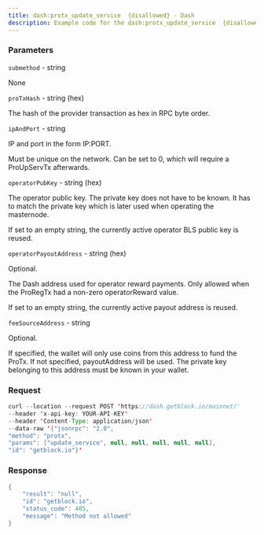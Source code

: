 ```yaml
---
title: dash:protx_update_service  {disallowed} - Dash
description: Example code for the dash:protx_update_service  {disallowed} json-rpc method. Сomplete guide on how to use dash:protx_update_service  {disallowed} json-rpc in GetBlock.io Web3 documentation.
---
```


### Parameters


`submethod` - string

None

`proTxHash` - string (hex)

The hash of the provider transaction as hex in RPC byte order.

`ipAndPort` - string

IP and port in the form IP:PORT.

Must be unique on the network. Can be set to 0, which will require a
ProUpServTx afterwards.

`operatorPubKey` - string (hex)

The operator public key. The private key does not have to be known. It
has to match the private key which is later used when operating the
masternode.

If set to an empty string, the currently active operator BLS public key
is reused.

`operatorPayoutAddress` - string (hex)

Optional.

The Dash address used for operator reward payments. Only allowed when
the ProRegTx had a non-zero operatorReward value.

If set to an empty string, the currently active payout address is
reused.

`feeSourceAddress` - string

Optional.

If specified, the wallet will only use coins from this address to fund
the ProTx. If not specified, payoutAddress will be used. The private key
belonging to this address must be known in your wallet.

### Request

``` java
curl --location --request POST 'https://dash.getblock.io/mainnet/' 
--header 'x-api-key: YOUR-API-KEY' 
--header 'Content-Type: application/json' 
--data-raw '{"jsonrpc": "2.0",
"method": "protx",
"params": ["update_service", null, null, null, null, null],
"id": "getblock.io"}'
```

###  Response

``` java
{
    "result": "null",
    "id": "getblock.io",
    "status_code": 405,
    "message": "Method not allowed"
}
```

